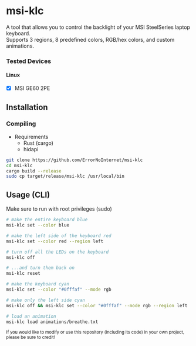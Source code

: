 # msi-klc
A tool that allows you to control the backlight of your MSI SteelSeries laptop keyboard.\
Supports 3 regions, 8 predefined colors, RGB/hex colors, and custom animations.

### Tested Devices
#### Linux
- [x] MSI GE60 2PE

## Installation
### Compiling
- Requirements
	- Rust (cargo)
	- hidapi
```sh
git clone https://github.com/ErrorNoInternet/msi-klc
cd msi-klc
cargo build --release
sudo cp target/release/msi-klc /usr/local/bin
```

## Usage (CLI)
Make sure to run with root privileges (sudo)
```sh
# make the entire keyboard blue
msi-klc set --color blue

# make the left side of the keyboard red
msi-klc set --color red --region left

# turn off all the LEDs on the keyboard
msi-klc off

# ...and turn them back on
msi-klc reset

# make the keyboard cyan
msi-klc set --color "#0fffaf" --mode rgb

# make only the left side cyan
msi-klc off && msi-klc set --color "#0fffaf" --mode rgb --region left

# load an animation
msi-klc load animations/breathe.txt
```

<sub>If you would like to modify or use this repository (including its code) in your own project, please be sure to credit!</sub>
